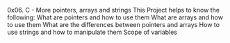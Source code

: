 0x06. C - More pointers, arrays and strings
This Project helps to know the following:
What are pointers and how to use them
What are arrays and how to use them
What are the differences between pointers and arrays
How to use strings and how to manipulate them
Scope of variables
